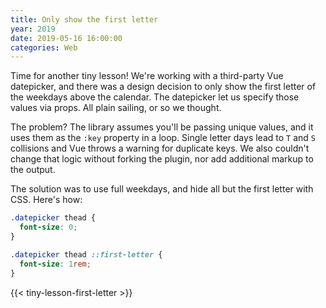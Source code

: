 ```yaml
---
title: Only show the first letter
year: 2019
date: 2019-05-16 16:00:00
categories: Web
---
```


Time for another tiny lesson! We're working with a third-party Vue datepicker, and there was a design decision to only show the first letter of the weekdays above the calendar. The datepicker let us specify those values via props. All plain sailing, or so we thought.

The problem? The library assumes you'll be passing unique values, and it uses them as the `:key` property in a loop. Single letter days lead to `T` and `S` collisions and Vue throws a warning for duplicate keys. We also couldn't change that logic without forking the plugin, nor add additional markup to the output.

The solution was to use full weekdays, and hide all but the first letter with CSS. Here's how:

```css
.datepicker thead {
  font-size: 0;
}

.datepicker thead ::first-letter {
  font-size: 1rem;
}
```

{{< tiny-lesson-first-letter >}}
